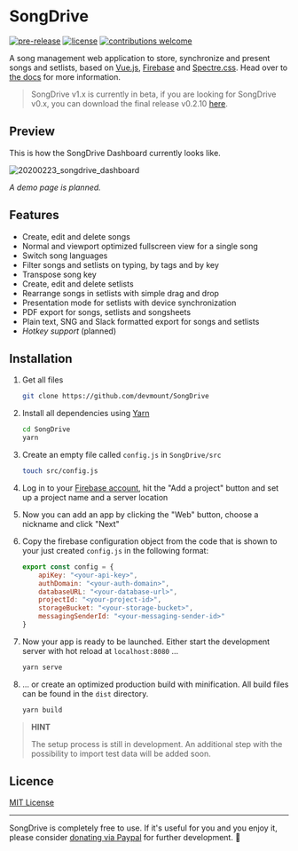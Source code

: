# SongDrive

[![pre-release](https://img.shields.io/badge/release-v1.1.2-88b544.svg?style=flat-square)](https://github.com/devmount/SongDrive) [![license](https://img.shields.io/badge/license-MIT-88b544.svg?style=flat-square)](./LICENSE) [![contributions welcome](https://img.shields.io/badge/PRs-welcome-88b544.svg?style=flat-square)](./.github/CONTRIBUTING.md)

A song management web application to store, synchronize and present songs and setlists, based on [Vue.js](//vuejs.org/), [Firebase](//firebase.google.com/) and [Spectre.css](//github.com/picturepan2/spectre). Head over to [the docs](https://devmount.github.io/SongDrive) for more information.

> SongDrive v1.x is currently in beta, if you are looking for SongDrive v0.x, you can download the final release v0.2.10 [here](https://github.com/devmount/SongDrive/releases/tag/v0.2.10).

## Preview

This is how the SongDrive Dashboard currently looks like.

![20200223_songdrive_dashboard](https://user-images.githubusercontent.com/5441654/75110387-f90b3600-562d-11ea-9dcd-9acd4fd901ff.png)

*A demo page is planned.*

## Features

- Create, edit and delete songs
- Normal and viewport optimized fullscreen view for a single song
- Switch song languages
- Filter songs and setlists on typing, by tags and by key
- Transpose song key
- Create, edit and delete setlists
- Rearrange songs in setlists with simple drag and drop
- Presentation mode for setlists with device synchronization
- PDF export for songs, setlists and songsheets
- Plain text, SNG and Slack formatted export for songs and setlists
- *Hotkey support* (planned)

## Installation

1. Get all files

    ```bash
    git clone https://github.com/devmount/SongDrive
    ```

2. Install all dependencies using [Yarn](https://yarnpkg.com)

    ```bash
    cd SongDrive
    yarn
    ```

3. Create an empty file called `config.js` in `SongDrive/src`

    ```bash
    touch src/config.js
    ```

4. Log in to your [Firebase account](https://console.firebase.google.com), hit the "Add a project" button and set up a project name and a server location
5. Now you can add an app by clicking the "Web" button, choose a nickname and click "Next"
6. Copy the firebase configuration object from the code that is shown to your just created `config.js` in the following format:

    ```javascript
    export const config = {
        apiKey: "<your-api-key>",
        authDomain: "<your-auth-domain>",
        databaseURL: "<your-database-url>",
        projectId: "<your-project-id>",
        storageBucket: "<your-storage-bucket>",
        messagingSenderId: "<your-messaging-sender-id>"
    }
    ```

7. Now your app is ready to be launched. Either start the development server with hot reload at `localhost:8080` ...

    ```bash
    yarn serve
    ```

8. ... or create an optimized production build with minification. All build files can be found in the `dist` directory.

    ```bash
    yarn build
    ```

> **HINT**
>
> The setup process is still in development. An additional step with the possibility to import test data will be added soon.

## Licence

[MIT License](./LICENSE)

---

SongDrive is completely free to use. If it's useful for you and you enjoy it, please consider [donating via Paypal](https://paypal.me/devmount) for further development. :green_heart:
